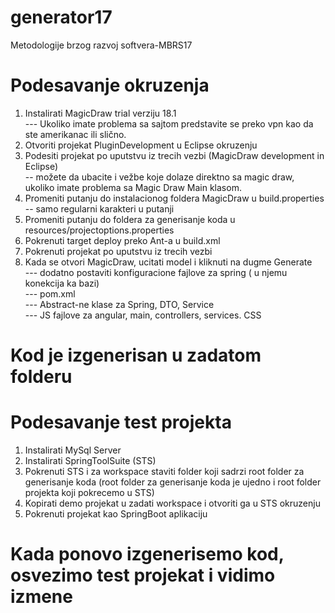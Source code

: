 # generator17
Metodologije brzog razvoj softvera-MBRS17 

# Podesavanje okruzenja

1. Instalirati MagicDraw trial verziju 18.1 <br />
--- Ukoliko imate problema sa sajtom predstavite se preko vpn kao da ste amerikanac ili slično. <br />
2. Otvoriti projekat PluginDevelopment u Eclipse okruzenju
3. Podesiti projekat po uputstvu iz trecih vezbi (MagicDraw development in Eclipse) <br />
-- možete da ubacite i vežbe koje dolaze direktno sa magic draw, ukoliko imate problema sa Magic Draw Main klasom. <br />
4. Promeniti putanju do instalacionog foldera MagicDraw u build.properties <br /> 
-- samo regularni karakteri u putanji <br />
5. Promeniti putanju do foldera za generisanje koda u resources/projectoptions.properties
6. Pokrenuti target deploy preko Ant-a u build.xml
7. Pokrenuti projekat po uputstvu iz trecih vezbi
8. Kada se otvori MagicDraw, ucitati model i kliknuti na dugme Generate <br />
--- dodatno postaviti konfiguracione fajlove za spring ( u njemu konekcija ka bazi) <br />
--- pom.xml <br />
--- Abstract-ne klase za Spring,  DTO, Service <br />
--- JS fajlove za angular, main, controllers, services. CSS <br />

# Kod je izgenerisan u zadatom folderu

# Podesavanje test projekta 

1. Instalirati MySql Server
2. Instalirati SpringToolSuite (STS)
3. Pokrenuti STS i za workspace staviti folder koji sadrzi root folder za generisanje koda (root folder za generisanje koda je ujedno i root folder projekta koji pokrecemo u STS)
4. Kopirati demo projekat u zadati workspace i otvoriti ga u STS okruzenju
5. Pokrenuti projekat kao SpringBoot aplikaciju

# Kada ponovo izgenerisemo kod, osvezimo test projekat i vidimo izmene
